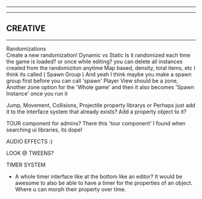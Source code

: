 --------------------------------------------------------------------------------------
--------------------------------------------------------------------------------------
CREATIVE
--------------------------------------------------------------------------------------
--------------------------------------------------------------------------------------

Randomizations  
  Create a new randomization!
    Dynamic vs Static
    Is it randomized each time the game is loaded? or once while editing?
      you can delete all instances created from the randomiziton anytime
      Map based, density, total items, etc
  I think its called ( Spawn Group )
    And yeah I think maybe you make a spawn group first before you can call 'spawn'
    Player View should be a zone, Another zone option for the 'Whole game'
  and then it also becomes 'Spawn Instance' once you run it

Jump, Movement, Collisions, Projectile property librarys
  or Perhaps just add it to the interface system that already exists? Add a property object to it?

TOUR component for admins? There this 'tour component' I found when searching ui libraries, its dope!

AUDIO EFFECTS :)

LOOK @ TWEENS?

TIMER SYSTEM
 - A whole timer interface like at the bottom like an editor?
  It would be awesome to also be able to have a timer for the properties of an object. Where u can morph their property over time.